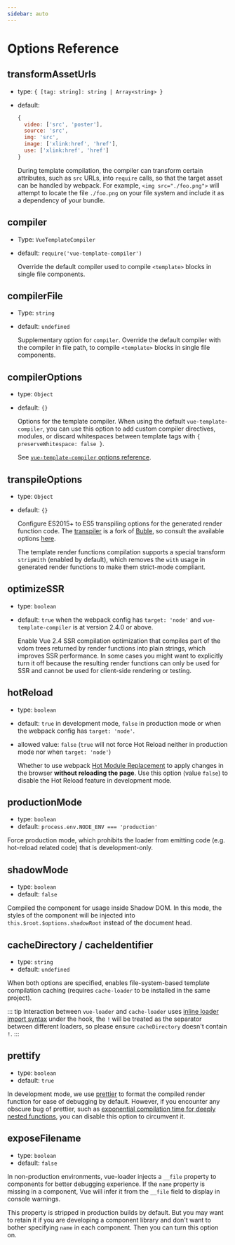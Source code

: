```yaml
---
sidebar: auto
---
```


# Options Reference

## transformAssetUrls

- type: `{ [tag: string]: string | Array<string> }`
- default:

  ``` js
  {
    video: ['src', 'poster'],
    source: 'src',
    img: 'src',
    image: ['xlink:href', 'href'],
    use: ['xlink:href', 'href']
  }
  ```

  During template compilation, the compiler can transform certain attributes, such as `src` URLs, into `require` calls, so that the target asset can be handled by webpack. For example, `<img src="./foo.png">` will attempt to locate the file `./foo.png` on your file system and include it as a dependency of your bundle.

## compiler

- Type: `VueTemplateCompiler`
- default: `require('vue-template-compiler')`

  Override the default compiler used to compile `<template>` blocks in single file components.


## compilerFile

- Type: `string`
- default: `undefined`

  Supplementary option for `compiler`. Override the default compiler with the compiler in file path, to compile `<template>` blocks in single file components.

## compilerOptions

- type: `Object`
- default: `{}`

  Options for the template compiler. When using the default `vue-template-compiler`, you can use this option to add custom compiler directives, modules, or discard whitespaces between template tags with `{ preserveWhitespace: false }`.

  See [`vue-template-compiler` options reference](https://github.com/vuejs/vue/tree/dev/packages/vue-template-compiler#options).

## transpileOptions

- type: `Object`
- default: `{}`

  Configure ES2015+ to ES5 transpiling options for the generated render function code. The [transpiler](https://github.com/vuejs/vue-template-es2015-compiler) is a fork of [Buble](https://github.com/Rich-Harris/buble), so consult the available options [here](https://buble.surge.sh/guide/#using-the-javascript-api).

  The template render functions compilation supports a special transform `stripWith` (enabled by default), which removes the `with` usage in generated render functions to make them strict-mode compliant.

## optimizeSSR

- type: `boolean`
- default: `true` when the webpack config has `target: 'node'` and `vue-template-compiler` is at version 2.4.0 or above.

  Enable Vue 2.4 SSR compilation optimization that compiles part of the vdom trees returned by render functions into plain strings, which improves SSR performance. In some cases you might want to explicitly turn it off because the resulting render functions can only be used for SSR and cannot be used for client-side rendering or testing.

## hotReload

- type: `boolean`
- default: `true` in development mode, `false` in production mode or when the webpack config has `target: 'node'`.
- allowed value: `false` (`true` will not force Hot Reload neither in production mode nor when `target: 'node'`)

  Whether to use webpack [Hot Module Replacement](https://webpack.js.org/concepts/hot-module-replacement/) to apply changes in the browser **without reloading the page**.
  Use this option (value `false`) to disable the Hot Reload feature in development mode.

## productionMode

- type: `boolean`
- default: `process.env.NODE_ENV === 'production'`

Force production mode, which prohibits the loader from emitting code (e.g. hot-reload related code) that is development-only.

## shadowMode

- type: `boolean`
- default: `false`

Compiled the component for usage inside Shadow DOM. In this mode, the styles of the component will be injected into `this.$root.$options.shadowRoot` instead of the document head.

## cacheDirectory / cacheIdentifier

- type: `string`
- default: `undefined`

When both options are specified, enables file-system-based template compilation caching (requires `cache-loader` to be installed in the same project).

::: tip
  Interaction between `vue-loader` and `cache-loader` uses [inline loader import syntax](https://webpack.js.org/concepts/loaders/#inline) under the hook, the `!` will be treated as the separator between different loaders, so please ensure `cacheDirectory` doesn't contain `!`.
:::

## prettify

- type: `boolean`
- default: `true`

In development mode, we use [prettier](https://prettier.io/) to format the compiled render function for ease of debugging by default. However, if you encounter any obscure bug of prettier, such as [exponential compilation time for deeply nested functions](https://github.com/prettier/prettier/issues/4672), you can disable this option to circumvent it.

## exposeFilename

- type: `boolean`
- default: `false`

In non-production environments, vue-loader injects a `__file` property to components for better debugging experience. If the `name` property is missing in a component, Vue will infer it from the `__file` field to display in console warnings.

This property is stripped in production builds by default. But you may want to retain it if you are developing a component library and don't want to bother specifying `name` in each component. Then you can turn this option on.
